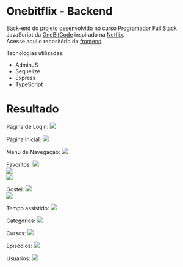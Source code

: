 # Onebitflix - Backend

Back-end do projeto desenvolvido no curso Programador Full Stack JavaScript da [OneBitCode](https://pages.onebitcode.com/) inspirado na [Netflix](https://www.netflix.com/br/). <br/>
Acesse aqui o repositório do [frontend](https://github.com/maisafolgueral/onebitflix-frontend).

Tecnologias utilizadas:
- AdminJS
- Sequelize
- Express
- TypeScript

# Resultado

Página de Login:
<img src="https://github.com/maisafolgueral/onebitflix-backend/blob/main/public/img/backend-login.png?raw=true"><br/>

Página Inicial:
<img src="https://github.com/maisafolgueral/onebitflix-backend/blob/main/public/img/backend-home.png?raw=true"><br/>

Menu de Navegação:
<img src="https://github.com/maisafolgueral/onebitflix-backend/blob/main/public/img/backend-menu.png?raw=true"><br/>

Favoritos:
<img src="https://github.com/maisafolgueral/onebitflix-backend/blob/main/public/img/backend-favorites-1.png?raw=true"><br/>
<img src="https://github.com/maisafolgueral/onebitflix-backend/blob/main/public/img/backend-favorites-2.png?raw=true"><br/>
<img src="https://github.com/maisafolgueral/onebitflix-backend/blob/main/public/img/backend-favorites-3.png?raw=true"><br/>

Gostei:
<img src="https://github.com/maisafolgueral/onebitflix-backend/blob/main/public/img/backend-likes-1.png?raw=true"><br/>
<img src="https://github.com/maisafolgueral/onebitflix-backend/blob/main/public/img/backend-likes-2.png?raw=true"><br/>

Tempo assistido:
<img src="https://github.com/maisafolgueral/onebitflix-backend/blob/main/public/img/backend-watchtimes.png?raw=true"><br/>

Categorias:
<img src="https://github.com/maisafolgueral/onebitflix-backend/blob/main/public/img/backend-categories.png?raw=true"><br/>

Cursos:
<img src="https://github.com/maisafolgueral/onebitflix-backend/blob/main/public/img/backend-courses.png?raw=true"><br/>

Episódios:
<img src="https://github.com/maisafolgueral/onebitflix-backend/blob/main/public/img/backend-episodes.png?raw=true"><br/>

Usuários:
<img src="https://github.com/maisafolgueral/onebitflix-backend/blob/main/public/img/backend-users.png?raw=true"><br/>
